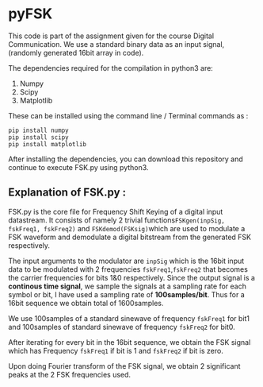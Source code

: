 # pyFSK
This code is part of the assignment given for the course Digital Communication.
We use a standard binary data as an input signal, (randomly generated 16bit array in code).

The dependencies required for the compilation in python3 are:
1. Numpy 
2. Scipy
3. Matplotlib

These can be installed using the command line / Terminal commands as :
```
pip install numpy
pip install scipy
pip install matplotlib
```
After installing the dependencies, you can download this repository and continue to execute FSK.py using python3.

## Explanation of FSK.py :
FSK.py is the core file for Frequency Shift Keying of a digital input datastream. It consists of namely 2 trivial functions`FSKgen(inpSig, fskFreq1, fskFreq2)` and `FSKdemod(FSKsig)`which are used to modulate a FSK waveform and demodulate a digital bitstream from the generated FSK respectively.  

The input arguments to the modulator are `inpSig` which is the 16bit input data to be modulated with 2 frequencies `fskFreq1`,`fskFreq2` that becomes the carrier frequencies for bits 1&0 respectively.
Since the output signal is a **continous time signal**, we sample the signals at a sampling rate for each symbol or bit, I have used a sampling rate of **100samples/bit**. Thus for a 16bit sequence we obtain total of 1600samples.

We use 100samples of a standard sinewave of frequency `fskFreq1` for bit1 and 100samples of standard sinewave of frequency `fskFreq2` for bit0.

After iterating for every bit in the 16bit sequence, we obtain the FSK signal which has Frequency `fskFreq1` if bit is 1 and `fskFreq2` if bit is zero.

Upon doing Fourier transform of the FSK signal, we obtain 2 significant peaks at the 2 FSK frequencies used. 

